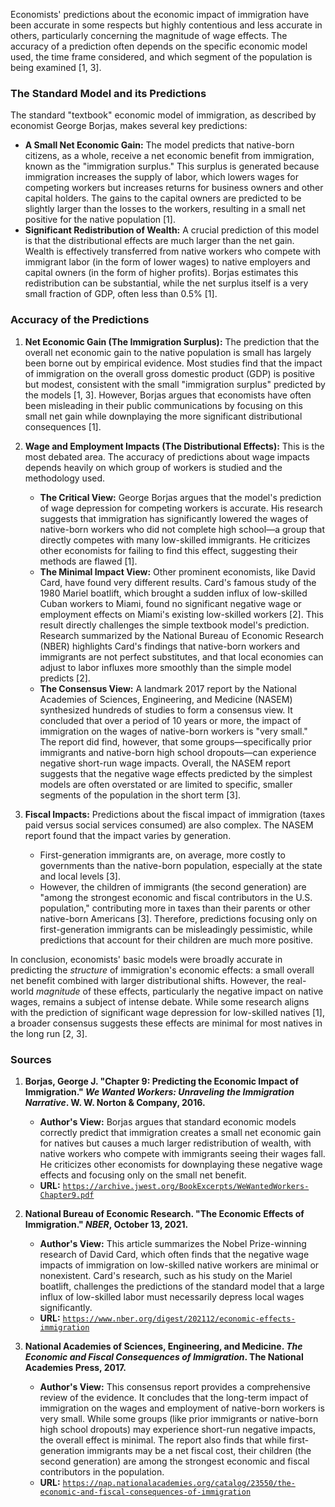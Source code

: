 Economists' predictions about the economic impact of immigration have been accurate in some respects but highly contentious and less accurate in others, particularly concerning the magnitude of wage effects. The accuracy of a prediction often depends on the specific economic model used, the time frame considered, and which segment of the population is being examined [1, 3].

### The Standard Model and its Predictions
The standard "textbook" economic model of immigration, as described by economist George Borjas, makes several key predictions:
*   **A Small Net Economic Gain:** The model predicts that native-born citizens, as a whole, receive a net economic benefit from immigration, known as the "immigration surplus." This surplus is generated because immigration increases the supply of labor, which lowers wages for competing workers but increases returns for business owners and other capital holders. The gains to the capital owners are predicted to be slightly larger than the losses to the workers, resulting in a small net positive for the native population [1].
*   **Significant Redistribution of Wealth:** A crucial prediction of this model is that the distributional effects are much larger than the net gain. Wealth is effectively transferred from native workers who compete with immigrant labor (in the form of lower wages) to native employers and capital owners (in the form of higher profits). Borjas estimates this redistribution can be substantial, while the net surplus itself is a very small fraction of GDP, often less than 0.5% [1].

### Accuracy of the Predictions

1.  **Net Economic Gain (The Immigration Surplus):** The prediction that the overall net economic gain to the native population is small has largely been borne out by empirical evidence. Most studies find that the impact of immigration on the overall gross domestic product (GDP) is positive but modest, consistent with the small "immigration surplus" predicted by the models [1, 3]. However, Borjas argues that economists have often been misleading in their public communications by focusing on this small net gain while downplaying the more significant distributional consequences [1].

2.  **Wage and Employment Impacts (The Distributional Effects):** This is the most debated area. The accuracy of predictions about wage impacts depends heavily on which group of workers is studied and the methodology used.
    *   **The Critical View:** George Borjas argues that the model's prediction of wage depression for competing workers is accurate. His research suggests that immigration has significantly lowered the wages of native-born workers who did not complete high school—a group that directly competes with many low-skilled immigrants. He criticizes other economists for failing to find this effect, suggesting their methods are flawed [1].
    *   **The Minimal Impact View:** Other prominent economists, like David Card, have found very different results. Card's famous study of the 1980 Mariel boatlift, which brought a sudden influx of low-skilled Cuban workers to Miami, found no significant negative wage or employment effects on Miami's existing low-skilled workers [2]. This result directly challenges the simple textbook model's prediction. Research summarized by the National Bureau of Economic Research (NBER) highlights Card's findings that native-born workers and immigrants are not perfect substitutes, and that local economies can adjust to labor influxes more smoothly than the simple model predicts [2].
    *   **The Consensus View:** A landmark 2017 report by the National Academies of Sciences, Engineering, and Medicine (NASEM) synthesized hundreds of studies to form a consensus view. It concluded that over a period of 10 years or more, the impact of immigration on the wages of native-born workers is "very small." The report did find, however, that some groups—specifically prior immigrants and native-born high school dropouts—can experience negative short-run wage impacts. Overall, the NASEM report suggests that the negative wage effects predicted by the simplest models are often overstated or are limited to specific, smaller segments of the population in the short term [3].

3.  **Fiscal Impacts:** Predictions about the fiscal impact of immigration (taxes paid versus social services consumed) are also complex. The NASEM report found that the impact varies by generation.
    *   First-generation immigrants are, on average, more costly to governments than the native-born population, especially at the state and local levels [3].
    *   However, the children of immigrants (the second generation) are "among the strongest economic and fiscal contributors in the U.S. population," contributing more in taxes than their parents or other native-born Americans [3].
    Therefore, predictions focusing only on first-generation immigrants can be misleadingly pessimistic, while predictions that account for their children are much more positive.

In conclusion, economists' basic models were broadly accurate in predicting the *structure* of immigration's economic effects: a small overall net benefit combined with larger distributional shifts. However, the real-world *magnitude* of these effects, particularly the negative impact on native wages, remains a subject of intense debate. While some research aligns with the prediction of significant wage depression for low-skilled natives [1], a broader consensus suggests these effects are minimal for most natives in the long run [2, 3].

### Sources

1.  **Borjas, George J. "Chapter 9: Predicting the Economic Impact of Immigration." *We Wanted Workers: Unraveling the Immigration Narrative*. W. W. Norton & Company, 2016.**
    *   **Author's View:** Borjas argues that standard economic models correctly predict that immigration creates a small net economic gain for natives but causes a much larger redistribution of wealth, with native workers who compete with immigrants seeing their wages fall. He criticizes other economists for downplaying these negative wage effects and focusing only on the small net benefit.
    *   **URL:** [`https://archive.jwest.org/BookExcerpts/WeWantedWorkers-Chapter9.pdf`](https://archive.jwest.org/BookExcerpts/WeWantedWorkers-Chapter9.pdf)

2.  **National Bureau of Economic Research. "The Economic Effects of Immigration." *NBER*, October 13, 2021.**
    *   **Author's View:** This article summarizes the Nobel Prize-winning research of David Card, which often finds that the negative wage impacts of immigration on low-skilled native workers are minimal or nonexistent. Card's research, such as his study on the Mariel boatlift, challenges the predictions of the standard model that a large influx of low-skilled labor must necessarily depress local wages significantly.
    *   **URL:** [`https://www.nber.org/digest/202112/economic-effects-immigration`](https://www.nber.org/digest/202112/economic-effects-immigration)

3.  **National Academies of Sciences, Engineering, and Medicine. *The Economic and Fiscal Consequences of Immigration*. The National Academies Press, 2017.**
    *   **Author's View:** This consensus report provides a comprehensive review of the evidence. It concludes that the long-term impact of immigration on the wages and employment of native-born workers is very small. While some groups (like prior immigrants or native-born high school dropouts) may experience short-run negative impacts, the overall effect is minimal. The report also finds that while first-generation immigrants may be a net fiscal cost, their children (the second generation) are among the strongest economic and fiscal contributors in the population.
    *   **URL:** [`https://nap.nationalacademies.org/catalog/23550/the-economic-and-fiscal-consequences-of-immigration`](https://nap.nationalacademies.org/catalog/23550/the-economic-and-fiscal-consequences-of-immigration)